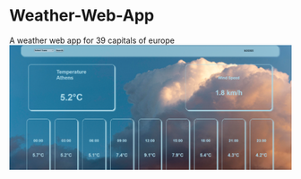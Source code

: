 # Weather-Web-App
A weather web app for 39 capitals of europe
![Description](Desktop-UI-weather-web-app.png)
